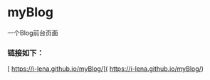 # myBlog
一个Blog前台页面
### 链接如下：
[ https://i-lena.github.io/myBlog/]( https://i-lena.github.io/myBlog/)
